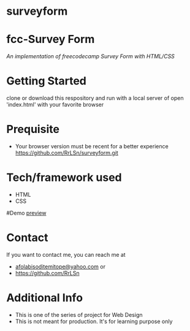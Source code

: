 # surveyform
# fcc-Survey Form
*An implementation of freecodecamp Survey Form with HTML/CSS*

# Getting Started
clone or download this respository and run with a local server of open 'index.html' with your favorite browser

# Prequisite
- Your browser version must be recent for a better experience 
https://github.com/RrLSn/surveyform.git

# Tech/framework used
- HTML
- CSS

#Demo
[preview]()
# Contact
If you want to contact me, you can reach me at 
- afolabisoditemitope@yahoo.com or 
- https://github.com/RrLSn

# Additional Info
- This is one of the series of project for Web Design
- This is not meant for production. It's for learning purpose only
